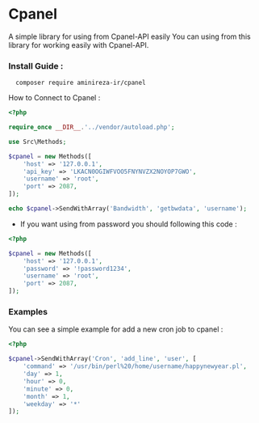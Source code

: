 # Cpanel
A simple library for using from Cpanel-API easily
You can using from this library for working easily with Cpanel-API.

### Install Guide :
```shell
  composer require aminireza-ir/cpanel
```

How to Connect to Cpanel : 
```php
<?php

require_once __DIR__.'../vendor/autoload.php';

use Src\Methods;

$cpanel = new Methods([
    'host' => '127.0.0.1',
    'api_key' => 'LKACN0OGIWFVOO5FNYNVZX2NOYOP7GWO',
    'username' => 'root',
    'port' => 2087,
]);

echo $cpanel->SendWithArray('Bandwidth', 'getbwdata', 'username');

```
* If you want using from password you should following this code : 

```php
<?php

$cpanel = new Methods([
    'host' => '127.0.0.1',
    'password' => '!password1234',
    'username' => 'root',
    'port' => 2087,
]);

```

### Examples

You can see a simple example for add a new cron job to cpanel :
```php
<?php

$cpanel->SendWithArray('Cron', 'add_line', 'user', [
    'command' => '/usr/bin/perl%20/home/username/happynewyear.pl',
    'day' => 1,
    'hour' => 0,
    'minute' => 0,
    'month' => 1,
    'weekday' => '*'
]);

```
